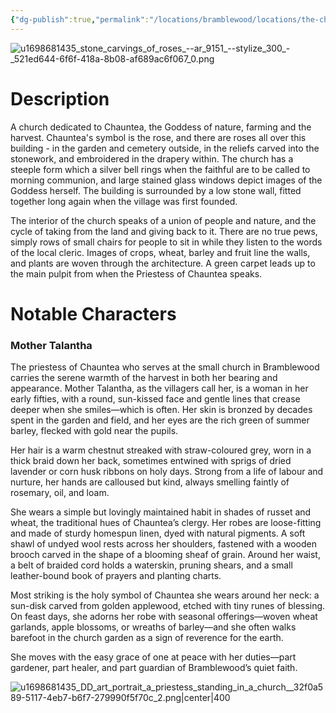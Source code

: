 ```yaml
---
{"dg-publish":true,"permalink":"/locations/bramblewood/locations/the-church-of-chauntea/"}
---
```


![u1698681435_stone_carvings_of_roses_--ar_9151_--stylize_300_-_521ed644-6f6f-418a-8b08-af689ac6f067_0.png](/img/user/Images/u1698681435_stone_carvings_of_roses_--ar_9151_--stylize_300_-_521ed644-6f6f-418a-8b08-af689ac6f067_0.png)

# Description

A church dedicated to Chauntea, the Goddess of nature, farming and the harvest.  Chauntea's symbol is the rose, and there are roses all over this building - in the garden and cemetery outside, in the reliefs carved into the stonework, and embroidered in the drapery within.  The church has a steeple form which a silver bell rings when the faithful are to be called to morning communion, and large stained glass windows depict images of the Goddess herself.  The building is surrounded by a low stone wall, fitted together long again when the village was first founded.  

The interior of the church speaks of a union of people and nature, and the cycle of taking from the land and giving back to it.  There are no true pews, simply rows of small chairs for people to sit in while they listen to the words of the local cleric.  Images of crops, wheat, barley and fruit line the walls, and plants are woven through the architecture.  A green carpet leads up to the main pulpit from when the Priestess of Chauntea speaks.

# Notable Characters

### Mother Talantha

The priestess of Chauntea who serves at the small church in Bramblewood carries the serene warmth of the harvest in both her bearing and appearance. Mother Talantha, as the villagers call her, is a woman in her early fifties, with a round, sun-kissed face and gentle lines that crease deeper when she smiles—which is often. Her skin is bronzed by decades spent in the garden and field, and her eyes are the rich green of summer barley, flecked with gold near the pupils.

Her hair is a warm chestnut streaked with straw-coloured grey, worn in a thick braid down her back, sometimes entwined with sprigs of dried lavender or corn husk ribbons on holy days. Strong from a life of labour and nurture, her hands are calloused but kind, always smelling faintly of rosemary, oil, and loam.

She wears a simple but lovingly maintained habit in shades of russet and wheat, the traditional hues of Chauntea’s clergy. Her robes are loose-fitting and made of sturdy homespun linen, dyed with natural pigments. A soft shawl of undyed wool rests across her shoulders, fastened with a wooden brooch carved in the shape of a blooming sheaf of grain. Around her waist, a belt of braided cord holds a waterskin, pruning shears, and a small leather-bound book of prayers and planting charts.

Most striking is the holy symbol of Chauntea she wears around her neck: a sun-disk carved from golden applewood, etched with tiny runes of blessing. On feast days, she adorns her robe with seasonal offerings—woven wheat garlands, apple blossoms, or wreaths of barley—and she often walks barefoot in the church garden as a sign of reverence for the earth.

She moves with the easy grace of one at peace with her duties—part gardener, part healer, and part guardian of Bramblewood’s quiet faith.

![u1698681435_DD_art_portrait_a_priestess_standing_in_a_church__32f0a589-5117-4eb7-b6f7-279990f5f70c_2.png|center|400](/img/user/Images/u1698681435_DD_art_portrait_a_priestess_standing_in_a_church__32f0a589-5117-4eb7-b6f7-279990f5f70c_2.png)